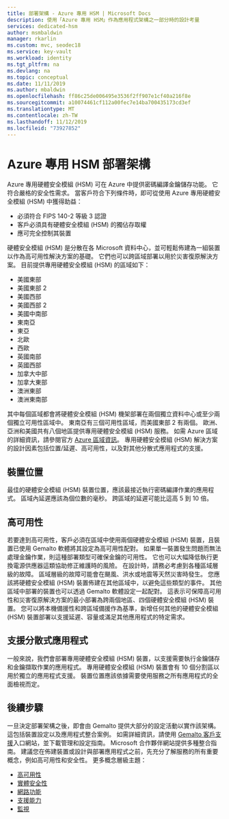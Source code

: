 ```yaml
---
title: 部署架構 - Azure 專用 HSM | Microsoft Docs
description: 使用「Azure 專用 HSM」作為應用程式架構之一部分時的設計考量
services: dedicated-hsm
author: msmbaldwin
manager: rkarlin
ms.custom: mvc, seodec18
ms.service: key-vault
ms.workload: identity
ms.tgt_pltfrm: na
ms.devlang: na
ms.topic: conceptual
ms.date: 11/11/2019
ms.author: mbaldwin
ms.openlocfilehash: ff86c25de006495e3536f2ff907e1cf40a216f8e
ms.sourcegitcommit: a10074461cf112a00fec7e14ba700435173cd3ef
ms.translationtype: MT
ms.contentlocale: zh-TW
ms.lasthandoff: 11/12/2019
ms.locfileid: "73927852"
---
```

# <a name="azure-dedicated-hsm-deployment-architecture"></a>Azure 專用 HSM 部署架構

Azure 專用硬體安全模組 (HSM) 可在 Azure 中提供密碼編譯金鑰儲存功能。 它符合嚴格的安全性需求。 當客戶符合下列條件時，即可從使用 Azure 專用硬體安全模組 (HSM) 中獲得助益：

* 必須符合 FIPS 140-2 等級 3 認證
* 客戶必須具有硬體安全模組 (HSM) 的獨佔存取權
* 應可完全控制其裝置

硬體安全模組 (HSM) 是分散在各 Microsoft 資料中心，並可輕鬆佈建為一組裝置以作為高可用性解決方案的基礎。 它們也可以跨區域部署以用於災害復原解決方案。 目前提供專用硬體安全模組 (HSM) 的區域如下：

* 美國東部
* 美國東部 2
* 美國西部
* 美國西部 2
* 美國中南部
* 東南亞
* 東亞
* 北歐
* 西歐
* 英國南部
* 英國西部
* 加拿大中部
* 加拿大東部
* 澳洲東部
* 澳洲東南部

其中每個區域都會將硬體安全模組 (HSM) 機架部署在兩個獨立資料中心或至少兩個獨立可用性區域中。 東南亞有三個可用性區域，而美國東部 2 有兩個。 歐洲、亞洲和美國共有八個地區提供專用硬體安全模組 (HSM) 服務。 如需 Azure 區域的詳細資訊，請參閱官方 [Azure 區域資訊](https://azure.microsoft.com/global-infrastructure/regions/)。
專用硬體安全模組 (HSM) 解決方案的設計因素包括位置/延遲、高可用性，以及對其他分散式應用程式的支援。

## <a name="device-location"></a>裝置位置

最佳的硬體安全模組 (HSM) 裝置位置，應該最接近執行密碼編譯作業的應用程式。 區域內延遲應該為個位數的毫秒。 跨區域的延遲可能比這高 5 到 10 倍。

## <a name="high-availability"></a>高可用性

若要達到高可用性，客戶必須在區域中使用兩個硬體安全模組 (HSM) 裝置，且裝置已使用 Gemalto 軟體將其設定為高可用性配對。 如果單一裝置發生問題而無法處理金鑰作業，則這種部署類型可確保金鑰的可用性。 它也可以大幅降低執行更換電源供應器這類協助修正維護時的風險。 在設計時，請務必考慮到各種區域層級的故障。 區域層級的故障可能會在颶風、洪水或地震等天然災害時發生。 您應該將硬體安全模組 (HSM) 裝置佈建在其他區域中，以避免這些類型的事件。 其他區域中部署的裝置也可以透過 Gemalto 軟體設定一起配對。 這表示可保障高可用性和災害復原解決方案的最小部署為跨兩個地區、四個硬體安全模組 (HSM) 裝置。 您可以將本機備援性和跨區域備援作為基準，新增任何其他的硬體安全模組 (HSM) 裝置部署以支援延遲、容量或滿足其他應用程式的特定需求。

## <a name="distributed-application-support"></a>支援分散式應用程式

一般來說，我們會部署專用硬體安全模組 (HSM) 裝置，以支援需要執行金鑰儲存和金鑰擷取作業的應用程式。 專用硬體安全模組 (HSM) 裝置會有 10 個分割區以用於獨立的應用程式支援。 裝置位置應該依據需要使用服務之所有應用程式的全面檢視而定。

## <a name="next-steps"></a>後續步驟

一旦決定部署架構之後，即會由 Gemalto 提供大部分的設定活動以實作該架構。 這包括裝置設定以及應用程式整合案例。 如需詳細資訊，請使用 [Gemalto 客戶支援](https://supportportal.gemalto.com/csm/)入口網站，並下載管理和設定指南。 Microsoft 合作夥伴網站提供多種整合指南。
建議您在佈建裝置或設計與部署應用程式之前，先充分了解服務的所有重要概念，例如高可用性和安全性。
更多概念層級主題：

* [高可用性](high-availability.md)
* [實體安全性](physical-security.md)
* [網路功能](networking.md)
* [支援能力](supportability.md)
* [監視](monitoring.md)
